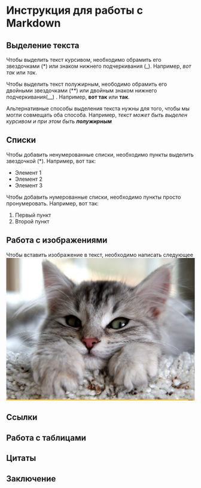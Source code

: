 # Инструкция для работы с Markdown 

## Выделение текста

Чтобы выделить текст курсивом, необходимо обрамить его звездочками (*) или знаком нижнего подчеркивания (_). Например, *вот так* или _так_.

Чтобы выделить текст полужирным, неободимо обрамить его двойными звездочками (**) или двойным знаком нижнего подчеркивания(__) . Например, **вот так** или __так__.

Альтернативные способы выделения текста нужны для того, чтобы мы могли совмещать оба способа. Например, _текст может быть выделен курсивом и при этом быть **полужирным**_
## Списки

Чтобы добавить ненумерованные списки, необходимо пункты выделить звездочкой (*). Например, вот так:
* Элемент 1
* Элемент 2
* Элемент 3

Чтобы добавить нумерованные списки, необходимо пункты просто пронумеровать. Например, вот так: 
1. Первый пункт
2. Второй пункт
 

## Работа с изображениями 

Чтобы вставить изображение в текст, необходимо написать следующее ![Привет, это тефтелька!](teftelka.jpeg)

## Ссылки

## Работа с таблицами 

## Цитаты

## Заключение 
